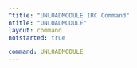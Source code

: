 ```yaml
---
^title: "UNLOADMODULE IRC Command"
ntitle: "UNLOADMODULE"
layout: command
notstarted: true

command: UNLOADMODULE
---
```

